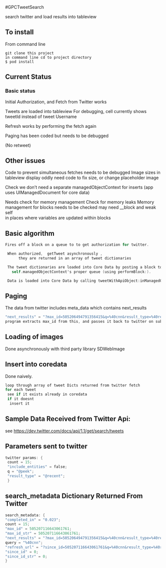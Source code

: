#GPCTweetSearch

search twitter and load results into tableview

## To install
From command line

```code
git clone this project
in command line cd to project directory
$ pod install
```

## Current Status

### Basic status
Initial Authorization, and Fetch from Twitter works

Tweets are loaded into tableview
For debugging, cell currently shows tweetId instead of tweet Username

Refresh works by performing the fetch again

Paging has been coded but needs to be debugged

(No retweet)

## Other issues
Code to prevent simultaneous fetches needs to be debugged
Image sizes in tableview display oddly need code to fix size, or change placeholder image

Check we don’t need a separate managedObjectContext for inserts
(app uses  UIManagedDocument for core data)

Needs check for memory management
Check for memory leaks
Memory management for blocks needs to be checked
     may need __block and weak self     
      in places where variables are updated within blocks 
 
## Basic algorithm

 
 ```objectivec
 Fires off a block on a queue to to get authorization for twitter.
 
  When authorized,  getTweet asynchronously ,
       they are returned in an array of tweet dictionaries
 
  The tweet dictionaries are loaded into Core Data by posting a block to do so on
    self.managedObjectContext's proper queue (using performBlock:).
 
  Data is loaded into Core Data by calling tweetWithApiObject:inManagedObjectContext: category method.
 ```
 
##  Paging

 The data from twitter includes meta_data which contains next_results
 ```objectivec
 "next_results" = "?max_id=505206494791356415&q=%40cnn&result_type=%40recent";
 program extracts max_id from this, and passes it back to twitter on subsequent calls. 
 ```

## Loading of images
 
 Done asynchronously with third party library SDWebImage
 
## Insert into coredata

 Done naively. 
 
 ```objectivec
 loop through array of tweet Dicts returned from twitter fetch
 for each tweet
  see if it exists already in coredata
  if it doesnt
   insert it
  ``` 

## Sample Data Received from Twitter Api:

 see https://dev.twitter.com/docs/api/1.1/get/search/tweets
 
## Parameters sent to twitter

 
```objectivec
twitter params: {
 count = 15;
 "include_entities" = false;
 q = "@peek";
 "result_type" = "@recent";
 }
 ```
 
## search_metadata Dictionary Returned From Twitter

 ```objectivec
 search_metadata: {
 "completed_in" = "0.023";
 count = 15;
 "max_id" = 505207116643061761;
 "max_id_str" = 505207116643061761;
 "next_results" = "?max_id=505206494791356415&q=%40cnn&result_type=%40recent";
 query = "%40cnn";
 "refresh_url" = "?since_id=505207116643061761&q=%40cnn&result_type=%40recent";
 "since_id" = 0;
 "since_id_str" = 0;
 }
 ```
 
